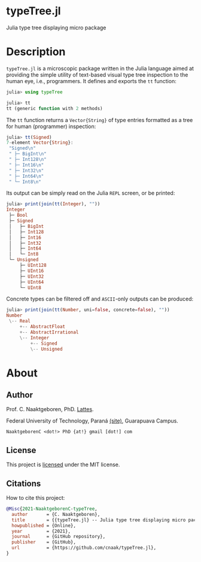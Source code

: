 # typeTree.jl
Julia type tree displaying micro package

# Description
`typeTree.jl` is a microscopic package written in the Julia language aimed at providing the
simple utility of text-based visual type tree inspection to the human eye, i.e., programmers. It
defines and exports the `tt` function:

```julia
julia> using typeTree

julia> tt
tt (generic function with 2 methods)
```

The `tt` function returns a `Vector{String}` of type entries formatted as a tree for human
(programmer) inspection:

```julia
julia> tt(Signed)
7-element Vector{String}:
 "Signed\n"
 " ├─ BigInt\n"
 " ├─ Int128\n"
 " ├─ Int16\n"
 " ├─ Int32\n"
 " ├─ Int64\n"
 " └─ Int8\n"
```

Its output can be simply read on the Julia `REPL` screen, or be printed:

```julia
julia> print(join(tt(Integer), ""))
Integer
 ├─ Bool
 ├─ Signed
 │   ├─ BigInt
 │   ├─ Int128
 │   ├─ Int16
 │   ├─ Int32
 │   ├─ Int64
 │   └─ Int8
 └─ Unsigned
     ├─ UInt128
     ├─ UInt16
     ├─ UInt32
     ├─ UInt64
     └─ UInt8
```

Concrete types can be filtered off and `ASCII`-only outputs can be produced:

```julia
julia> print(join(tt(Number, uni=false, concrete=false), ""))
Number
 \-- Real
     +-- AbstractFloat
     +-- AbstractIrrational
     \-- Integer
         +-- Signed
         \-- Unsigned
```

# About

## Author

Prof. C. Naaktgeboren, PhD. [Lattes](http://lattes.cnpq.br/8621139258082919).

Federal University of Technology, Paraná
[(site)](http://portal.utfpr.edu.br/english), Guarapuava Campus.

`NaaktgeborenC <dot!> PhD {at!} gmail [dot!] com`

## License

This project is [licensed](https://github.com/cnaak/typeTree.jl/blob/main/LICENSE) under
the MIT license.

## Citations

How to cite this project:

```bibtex
@Misc{2021-NaaktgeborenC-typeTree,
  author       = {C. Naaktgeboren},
  title        = {{typeTree.jl} -- Julia type tree displaying micro package},
  howpublished = {Online},
  year         = {2021},
  journal      = {GitHub repository},
  publisher    = {GitHub},
  url          = {https://github.com/cnaak/typeTree.jl},
}
```
